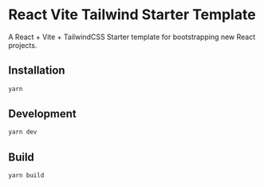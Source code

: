 # React Vite Tailwind Starter Template

A React + Vite + TailwindCSS Starter template for bootstrapping new React projects.

## Installation

```sh
yarn
```

## Development

```sh
yarn dev
```

## Build

```sh
yarn build
```
